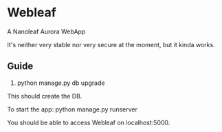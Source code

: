 # Webleaf
A Nanoleaf Aurora WebApp

It's neither very stable nor very secure at the moment, but it kinda works.

## Guide

1. python manage.py db upgrade

This should create the DB.

To start the app: python manage.py runserver

You should be able to access Webleaf on localhost:5000.
